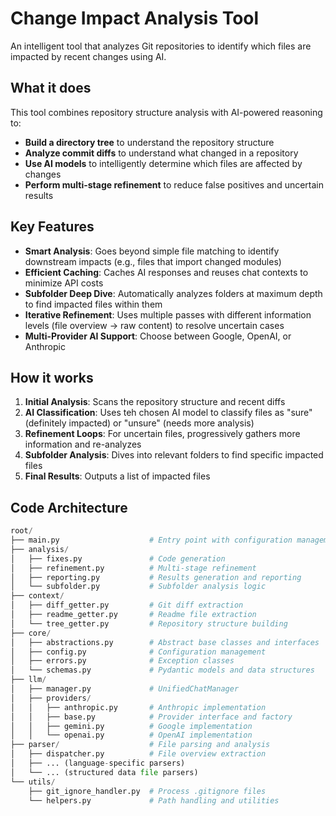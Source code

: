 # Change Impact Analysis Tool

An intelligent tool that analyzes Git repositories to identify which files are impacted by recent changes using AI.

## What it does

This tool combines repository structure analysis with AI-powered reasoning to:

- **Build a directory tree** to understand the repository structure 
- **Analyze commit diffs** to understand what changed in a repository
- **Use AI models** to intelligently determine which files are affected by changes
- **Perform multi-stage refinement** to reduce false positives and uncertain results

## Key Features

- **Smart Analysis**: Goes beyond simple file matching to identify downstream impacts (e.g., files that import changed modules)
- **Efficient Caching**: Caches AI responses and reuses chat contexts to minimize API costs
- **Subfolder Deep Dive**: Automatically analyzes folders at maximum depth to find impacted files within them
- **Iterative Refinement**: Uses multiple passes with different information levels (file overview -> raw content) to resolve uncertain cases
- **Multi-Provider AI Support**: Choose between Google, OpenAI, or Anthropic

## How it works

1. **Initial Analysis**: Scans the repository structure and recent diffs
2. **AI Classification**: Uses teh chosen AI model to classify files as "sure" (definitely impacted) or "unsure" (needs more analysis)
3. **Refinement Loops**: For uncertain files, progressively gathers more information and re-analyzes
4. **Subfolder Analysis**: Dives into relevant folders to find specific impacted files
5. **Final Results**: Outputs a list of impacted files

## Code Architecture

```python
root/
├── main.py                    # Entry point with configuration management
├── analysis/
│   ├── fixes.py               # Code generation
│   ├── refinement.py          # Multi-stage refinement
│   ├── reporting.py           # Results generation and reporting
│   └── subfolder.py           # Subfolder analysis logic
├── context/
│   ├── diff_getter.py         # Git diff extraction
│   ├── readme_getter.py       # Readme file extraction
│   └── tree_getter.py         # Repository structure building
├── core/
│   ├── abstractions.py        # Abstract base classes and interfaces
│   ├── config.py              # Configuration management
│   ├── errors.py              # Exception classes
│   └── schemas.py             # Pydantic models and data structures
├── llm/
│   ├── manager.py             # UnifiedChatManager
│   ├── providers/
│   │   ├── anthropic.py       # Anthropic implementation
│   │   ├── base.py            # Provider interface and factory
│   │   ├── gemini.py          # Google implementation
│   │   └── openai.py          # OpenAI implementation
├── parser/                    # File parsing and analysis
│   ├── dispatcher.py          # File overview extraction
│   ├── ... (language-specific parsers)
│   └── ... (structured data file parsers)
└── utils/
    ├── git_ignore_handler.py  # Process .gitignore files
    └── helpers.py             # Path handling and utilities
```
